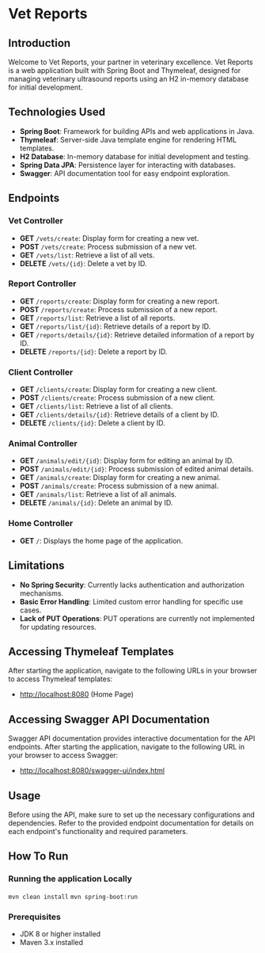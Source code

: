 # Vet Reports

## Introduction

Welcome to Vet Reports, your partner in veterinary excellence. Vet Reports is a web application built with Spring Boot and Thymeleaf, designed for managing veterinary ultrasound reports using an H2 in-memory database for initial development.

## Technologies Used

- **Spring Boot**: Framework for building APIs and web applications in Java.
- **Thymeleaf**: Server-side Java template engine for rendering HTML templates.
- **H2 Database**: In-memory database for initial development and testing.
- **Spring Data JPA**: Persistence layer for interacting with databases.
- **Swagger**: API documentation tool for easy endpoint exploration.

## Endpoints

### Vet Controller

- **GET** `/vets/create`: Display form for creating a new vet.
- **POST** `/vets/create`: Process submission of a new vet.
- **GET** `/vets/list`: Retrieve a list of all vets.
- **DELETE** `/vets/{id}`: Delete a vet by ID.

### Report Controller

- **GET** `/reports/create`: Display form for creating a new report.
- **POST** `/reports/create`: Process submission of a new report.
- **GET** `/reports/list`: Retrieve a list of all reports.
- **GET** `/reports/list/{id}`: Retrieve details of a report by ID.
- **GET** `/reports/details/{id}`: Retrieve detailed information of a report by ID.
- **DELETE** `/reports/{id}`: Delete a report by ID.

### Client Controller

- **GET** `/clients/create`: Display form for creating a new client.
- **POST** `/clients/create`: Process submission of a new client.
- **GET** `/clients/list`: Retrieve a list of all clients.
- **GET** `/clients/details/{id}`: Retrieve details of a client by ID.
- **DELETE** `/clients/{id}`: Delete a client by ID.

### Animal Controller

- **GET** `/animals/edit/{id}`: Display form for editing an animal by ID.
- **POST** `/animals/edit/{id}`: Process submission of edited animal details.
- **GET** `/animals/create`: Display form for creating a new animal.
- **POST** `/animals/create`: Process submission of a new animal.
- **GET** `/animals/list`: Retrieve a list of all animals.
- **DELETE** `/animals/{id}`: Delete an animal by ID.

### Home Controller

- **GET** `/`: Displays the home page of the application.

## Limitations

- **No Spring Security**: Currently lacks authentication and authorization mechanisms.
- **Basic Error Handling**: Limited custom error handling for specific use cases.
- **Lack of PUT Operations**: PUT operations are currently not implemented for updating resources.


Accessing Thymeleaf Templates
-----------------------
After starting the application, navigate to the following URLs in your browser to access Thymeleaf templates:

- [http://localhost:8080](http://localhost:8080) (Home Page)

Accessing Swagger API Documentation
-----------------------
Swagger API documentation provides interactive documentation for the API endpoints. After starting the application, navigate to the following URL in your browser to access Swagger:

- [http://localhost:8080/swagger-ui/index.html](http://localhost:8080/swagger-ui/index.html)

## Usage
Before using the API, make sure to set up the necessary configurations and dependencies.
Refer to the provided endpoint documentation for details on each endpoint's functionality and required parameters.

## How To Run
### Running the application Locally
`mvn clean install`
`mvn spring-boot:run`

### Prerequisites
- JDK 8 or higher installed
- Maven 3.x installed